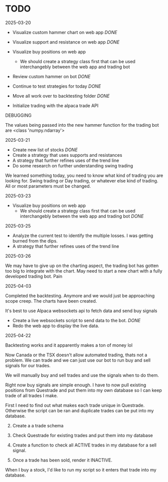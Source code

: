 # TODO

2025-03-20

- Visualize custom hammer chart on web app *DONE*
- Visualize support and resistance on web app *DONE*
- Visualize buy positions on web app
    - We should create a strategy class first that can be used interchangebly between the web app and trading bot

- Review custom hammer on bot *DONE*

- Continue to test strategies for today *DONE* 

- Move all work over to backtesting folder *DONE*

- Initialize trading with the alpaca trade API

DEBUGGING

The values being passed into the new hammer function for the trading bot are <class 'numpy.ndarray'>



2025-03-21

- Create new list of stocks *DONE*
- Create a strategy that uses supports and resistances
- A strategy that further refines uses of the trend line
- Do some research on further understanding swing trading

We learned something today, you need to know what kind of trading you are looking for.
Swing trading or Day trading, or whatever else kind of trading. All or most parameters 
must be changed. 

2025-03-23

- Visualize buy positions on web app
    - We should create a strategy class first that can be used interchangebly between the web app and trading bot *DONE*

2025-03-25

- Analyze the current test to identify the multiple losses. I was getting burned from the dips. 
- A strategy that further refines uses of the trend line

2025-03-26

We may have to give up on the charting aspect, the trading bot has gotten too big to integrate with the chart. May need to start a new chart with a fully developed trading bot. Pain

2025-04-03

Completed the backtesting. Anymore and we would just be approaching scope creep. The charts have been created. 

It's best to use Alpaca websockets api to fetch data and send buy signals


- Create a live websockets script to send data to the bot. *DONE*
- Redo the web app to display the live data.

2025-04-22

Backtesting works and it apparently makes a ton of money lol

Now Canada or the TSX doesn't allow automated trading, thats not a problem. We can trade and we can just use our bot to run buy and sell signals for our trades. 

We will manually buy and sell trades and use the signals when to do them. 

Right now buy signals are simple enough. I have to now pull existing positions from Questrade and put them into my own database so I can keep trade of all trades I make. 

First I need to find out what makes each trade unique in Questrade. 
Otherwise the script can be ran and duplicate trades can be put into my database.

2. Create a a trade schema

3. Check Questrade for existing trades and put them into my database

4. Create a function to check all ACTIVE trades in my database for a sell signal. 

5. Once a trade has been sold, render it INACTIVE.

When I buy a stock, I'd like to run my script so it enters that trade into my database. 





